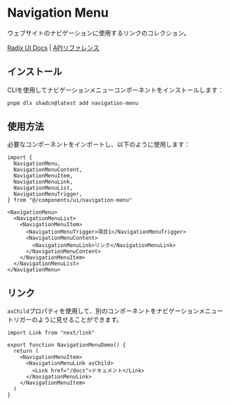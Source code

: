 # Navigation Menu

ウェブサイトのナビゲーションに使用するリンクのコレクション。

[Radix UI Docs](https://www.radix-ui.com/docs/primitives/components/navigation-menu) | [APIリファレンス](https://www.radix-ui.com/docs/primitives/components/navigation-menu#api-reference)

## インストール

CLIを使用してナビゲーションメニューコンポーネントをインストールします：

```bash
pnpm dlx shadcn@latest add navigation-menu
```

## 使用方法

必要なコンポーネントをインポートし、以下のように使用します：

```tsx
import {
  NavigationMenu,
  NavigationMenuContent,
  NavigationMenuItem,
  NavigationMenuLink,
  NavigationMenuList,
  NavigationMenuTrigger,
} from "@/components/ui/navigation-menu"

<NavigationMenu>
  <NavigationMenuList>
    <NavigationMenuItem>
      <NavigationMenuTrigger>項目1</NavigationMenuTrigger>
      <NavigationMenuContent>
        <NavigationMenuLink>リンク</NavigationMenuLink>
      </NavigationMenuContent>
    </NavigationMenuItem>
  </NavigationMenuList>
</NavigationMenu>
```

## リンク

`asChild`プロパティを使用して、別のコンポーネントをナビゲーションメニュートリガーのように見せることができます。

```tsx
import Link from "next/link"

export function NavigationMenuDemo() {
  return (
    <NavigationMenuItem>
      <NavigationMenuLink asChild>
        <Link href="/docs">ドキュメント</Link>
      </NavigationMenuLink>
    </NavigationMenuItem>
  )
}
```
